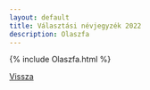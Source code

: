 ```yaml
---
layout: default
title: Választási névjegyzék 2022
description: Olaszfa
---
```


{% include Olaszfa.html %}

[Vissza](./)